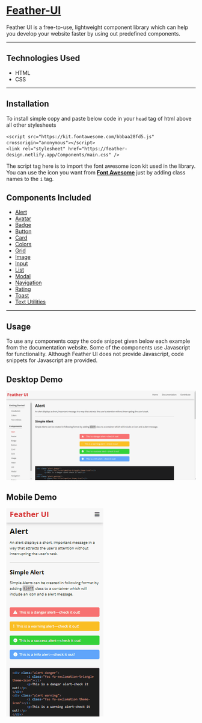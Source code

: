 # [Feather-UI](https://feather-ui.netlify.app)

Feather UI is a free-to-use, lightweight component library which can help you develop your website faster by using out predefined components.

---

## Technologies Used

- HTML
- CSS

---

## Installation

To install simple copy and paste below code in your `head` tag of html above all other stylesheets

```
<script src="https://kit.fontawesome.com/bbbaa28fd5.js" crossorigin="anonymous"></script>
<link rel="stylesheet" href="https://feather-design.netlify.app/Components/main.css" />
```

The script tag here is to import the font awesome icon kit used in the library. You can use the icon you want from **[Font Awesome](https://fontawesome.com/v5.15/icons?d=gallery&p=2)** just by adding class names to the `i` tag.

## Components Included

- [Alert](https://feather-design.netlify.app/components/alert/alert)
- [Avatar](https://feather-design.netlify.app/components/avatar/avatar)
- [Badge](https://feather-design.netlify.app/components/badge/badge)
- [Button](https://feather-design.netlify.app/components/button/button)
- [Card](https://feather-design.netlify.app/components/card/card)
- [Colors](https://feather-design.netlify.app/components/colors/colors)
- [Grid](https://feather-design.netlify.app/components/grid/grid)
- [Image](https://feather-design.netlify.app/components/image/image)
- [Input](https://feather-design.netlify.app/components/input/input)
- [List](https://feather-design.netlify.app/components/list/list)
- [Modal](https://feather-design.netlify.app/components/modal/modal)
- [Navigation](https://feather-design.netlify.app/components/navigation/navigation)
- [Rating](https://feather-design.netlify.app/components/rating/rating)
- [Toast](https://feather-design.netlify.app/components/toast/toast)
- [Text Utilities](https://feather-design.netlify.app/components/utilities/utility)

---

## Usage

To use any components copy the code snippet given below each example from the documentation website.
Some of the components use Javascript for functionality. Although Feather UI does not provide Javascript, code snippets for Javascript are provided.

## Desktop Demo

![Feather UI desktop](./Assets/featherui.gif)

## Mobile Demo

![Feather UI mobile](./Assets/featherui-mobile.gif)

